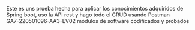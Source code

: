 Este es uns prueba hecha para aplicar los conocimientos adquiridos de Spring boot, uso la API rest y hago todo el CRUD usando Postman   
 GA7-220501096-AA3-EV02 módulos de software codificados y probados
